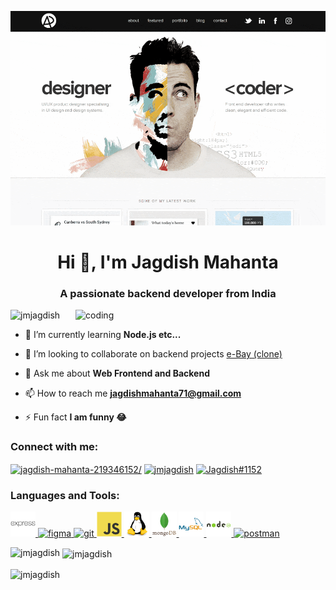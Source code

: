  ![](https://github.com/JmJagdish/JmJagdish/blob/master/Adham-Dannaway-home.gif)
<h1 align="center">Hi 👋, I'm Jagdish Mahanta</h1>
<h3 align="center">A passionate backend developer from India</h3>

<img align="right" alt="coding" width="400" src="https://encrypted-tbn0.gstatic.com/images?q=tbn:ANd9GcRtIsEckFk_lTLzfIn34z8PnAFLDzdEXba5OQ&usqp=CAU">

<p align="left"> <img src="https://komarev.com/ghpvc/?username=jmjagdish&label=Profile%20views&color=0e75b6&style=flat" alt="jmjagdish" /> </p>

- 🌱 I’m currently learning **Node.js etc...**

- 👯 I’m looking to collaborate on backend projects [e-Bay (clone)](https://github.com/JmJagdish/malicious-profit-4828)

- 💬 Ask me about **Web Frontend and Backend**

- 📫 How to reach me **jagdishmahanta71@gmail.com**

- ⚡ Fun fact **I am funny 😂**

<h3 align="left">Connect with me:</h3>
<p align="left">
<a href="https://linkedin.com/in/jagdish-mahanta-219346152/" target="blank"><img align="center" src="https://raw.githubusercontent.com/rahuldkjain/github-profile-readme-generator/master/src/images/icons/Social/linked-in-alt.svg" alt="jagdish-mahanta-219346152/" height="30" width="40" /></a>
<a href="https://www.leetcode.com/jmjagdish" target="blank"><img align="center" src="https://raw.githubusercontent.com/rahuldkjain/github-profile-readme-generator/master/src/images/icons/Social/leet-code.svg" alt="jmjagdish" height="30" width="40" /></a>
<a href="https://discord.gg/Jagdish#1152" target="blank"><img align="center" src="https://raw.githubusercontent.com/rahuldkjain/github-profile-readme-generator/master/src/images/icons/Social/discord.svg" alt="Jagdish#1152" height="30" width="40" /></a>
</p>

<h3 align="left">Languages and Tools:</h3>
<p align="left"> <a href="https://expressjs.com" target="_blank" rel="noreferrer"> <img src="https://raw.githubusercontent.com/devicons/devicon/master/icons/express/express-original-wordmark.svg" alt="express" width="40" height="40"/> </a> <a href="https://www.figma.com/" target="_blank" rel="noreferrer"> <img src="https://www.vectorlogo.zone/logos/figma/figma-icon.svg" alt="figma" width="40" height="40"/> </a> <a href="https://git-scm.com/" target="_blank" rel="noreferrer"> <img src="https://www.vectorlogo.zone/logos/git-scm/git-scm-icon.svg" alt="git" width="40" height="40"/> </a> <a href="https://developer.mozilla.org/en-US/docs/Web/JavaScript" target="_blank" rel="noreferrer"> <img src="https://raw.githubusercontent.com/devicons/devicon/master/icons/javascript/javascript-original.svg" alt="javascript" width="40" height="40"/> </a> <a href="https://www.linux.org/" target="_blank" rel="noreferrer"> <img src="https://raw.githubusercontent.com/devicons/devicon/master/icons/linux/linux-original.svg" alt="linux" width="40" height="40"/> </a> <a href="https://www.mongodb.com/" target="_blank" rel="noreferrer"> <img src="https://raw.githubusercontent.com/devicons/devicon/master/icons/mongodb/mongodb-original-wordmark.svg" alt="mongodb" width="40" height="40"/> </a> <a href="https://www.mysql.com/" target="_blank" rel="noreferrer"> <img src="https://raw.githubusercontent.com/devicons/devicon/master/icons/mysql/mysql-original-wordmark.svg" alt="mysql" width="40" height="40"/> </a> <a href="https://nodejs.org" target="_blank" rel="noreferrer"> <img src="https://raw.githubusercontent.com/devicons/devicon/master/icons/nodejs/nodejs-original-wordmark.svg" alt="nodejs" width="40" height="40"/> </a> <a href="https://postman.com" target="_blank" rel="noreferrer"> <img src="https://www.vectorlogo.zone/logos/getpostman/getpostman-icon.svg" alt="postman" width="40" height="40"/> </a> </p>

<p><img align="left" src="https://github-readme-stats.vercel.app/api/top-langs?username=jmjagdish&show_icons=true&locale=en&layout=compact" alt="jmjagdish" /></p>

<p>&nbsp;<img align="center" src="https://github-readme-stats.vercel.app/api?username=jmjagdish&show_icons=true&locale=en" alt="jmjagdish" /></p>

<p><img align="center" src="https://github-readme-streak-stats.herokuapp.com/?user=jmjagdish&" alt="jmjagdish" /></p>
